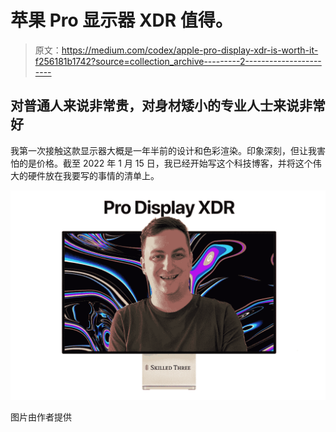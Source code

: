# 苹果 Pro 显示器 XDR 值得。

> 原文：<https://medium.com/codex/apple-pro-display-xdr-is-worth-it-f256181b1742?source=collection_archive---------2----------------------->

## 对普通人来说非常贵，对身材矮小的专业人士来说非常好

我第一次接触这款显示器大概是一年半前的设计和色彩渲染。印象深刻，但让我害怕的是价格。截至 2022 年 1 月 15 日，我已经开始写这个科技博客，并将这个伟大的硬件放在我要写的事情的清单上。

![](img/b569cf886cc6b15ab6219ca8b84e32fe.png)

图片由作者提供
